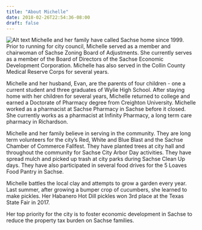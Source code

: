 ```yaml
---
title: "About Michelle"
date: 2018-02-26T22:54:36-08:00
draft: false
---
```

![Alt text](/images/EMP_1836-1.jpg)
Michelle and her family have called Sachse home since 1999. Prior to running for city council, Michelle served as a member and chairwoman of Sachse Zoning Board of Adjustments. She currently serves as a member of the Board of Directors of the Sachse Economic Development Corporation. Michelle has also served in the Collin County Medical Reserve Corps for several years.

Michelle and her husband, Evan, are the parents of four children - one a current student and three graduates of Wylie High School. After staying home with her children for several years, Michelle returned to college and earned a Doctorate of Pharmacy degree from Creighton University. Michelle worked as a pharmacist at Sachse Pharmacy in Sachse before it closed. She currently works as a pharmacist at Infinity Pharmacy, a long term care pharmacy in Richardson.

Michelle and her family believe in serving in the community. They are long term volunteers for the city’s Red, White and Blue Blast and the Sachse Chamber of Commerce Fallfest. They have planted trees at city hall and throughout the community for Sachse City Arbor Day activities. They have spread mulch and picked up trash at city parks during Sachse Clean Up days. They have also participated in several food drives for the 5 Loaves Food Pantry in Sachse. 

Michelle battles the local clay and attempts to grow a garden every year. Last summer, after growing a bumper crop of cucumbers, she learned to make pickles. Her Habanero Hot Dill pickles won 3rd place at the Texas State Fair in 2017.

Her top priority for the city is to foster economic development in Sachse to reduce the property tax burden on Sachse families.

